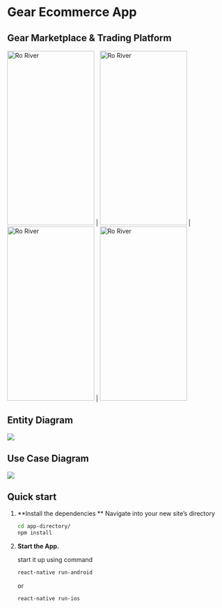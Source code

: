 # Gear Ecommerce App
## Gear Marketplace & Trading Platform 

<img alt="Ro River" width="200" height="400" src="https://github.com/Foxhound401/gear_ecom_app/blob/master/home-page.png" /> | <img alt="Ro River" width="200" height="400" src="https://github.com/Foxhound401/gear_ecom_app/blob/master/product-details.png" /> | <img alt="Ro River" width="200" height="400" src="https://github.com/Foxhound401/gear_ecom_app/blob/master/product-showing-screen.png" /> | <img alt="Ro River" width="200" height="400" src="https://github.com/Foxhound401/gear_ecom_app/blob/master/login-page.png" />

## Entity Diagram

<img src="https://github.com/Foxhound401/gear_ecom_app/blob/master/entity-diagram.png" />

## Use Case Diagram

<img src="https://github.com/Foxhound401/gear_ecom_app/blob/master/user-case-diagram.png" />

## Quick start

1.  **Install the dependencies **
    Navigate into your new site’s directory
    
    ```sh
    cd app-directory/
    npm install 
    ```
    
1.  **Start the App.**

    start it up using command

    ```sh
    react-native run-android
    ```
    or 
    ```sh
    react-native run-ios
    ```



